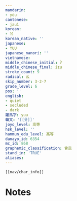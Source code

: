 ```yaml
---
mandarin:
- yōu
cantonese:
- jau1
korean:
- 유
korean_native: ''
japanese:
- YUU
japanese_nanori: ''
vietnamese:
middle_chinese_initial: ʔ
middle_chinese_final: iɪu
stroke_count: 9
radical: 幺
skip_number: 3-2-7
grade_level: 6
pos: ''
english:
- quiet
- secluded
- dark
羅馬字: yuu
韓文: '[[윳]]'
joyo_level: 高等
hsk_level: ''
hanmun_edu_level: 高等
danayo_id: 6354
mc_id: 868
graphemic_classification: 會意
stand_in: 'TRUE'
aliases:
---
```

```meta-bind-embed
[[nav/char_info]]
```

# Notes
